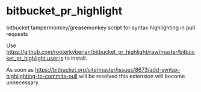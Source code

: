 # bitbucket_pr_highlight

bitbucket tampermonkey/greasemonkey script for syntax highlighting in pull requests

Use https://github.com/rooterkyberian/bitbucket_pr_highlight/raw/master/bitbucket_pr_highlight.user.js to install.

As soon as https://bitbucket.org/site/master/issues/8673/add-syntax-highlighting-to-commits-pull will be resolved this extension will become unnecessary.

